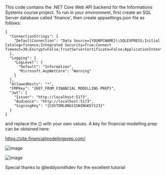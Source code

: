 This code contains the .NET Core Web API backend for the Informations Systems course project. To run in your environment, first create an SQL Server database called 'finance', then
create appsettings.json file as follows:
```
{
  "ConnectionStrings": {
    "DefaultConnection": "Data Source={YOURPCNAME}\\SQLEXPRESS;Initial Catalog=finance;Integrated Security=True;Connect Timeout=30;Encrypt=False;TrustServerCertificate=False;ApplicationIntent=ReadWrite;MultiSubnetFailover=False"
  },
  "Logging": {
    "LogLevel": {
      "Default": "Information",
      "Microsoft.AspNetCore": "Warning"
    }
  },
  "AllowedHosts": "*",
  "FMPKey": "{KEY_FROM_FINANCIAL MODELLING PREP}",
  "Jwt": {
    "Issuer": "http://localhost:5173",
    "Audience": "http://localhost:5173",
    "SigningKey": "{CUSTOMLONGSIGNINGKEY123}"
  }
}
```
and replace the {} with your own values. A key for financial modelling prep can be obtained here:

https://site.financialmodelingprep.com/

![image](https://github.com/user-attachments/assets/0e7e85b6-c682-40b6-b532-d0dd19b39fb6)

![image](https://github.com/user-attachments/assets/38b1d0ca-e764-4e11-9bcc-c40327e0802e)





Special thanks to @teddysmithdev for the excellent tutorial
